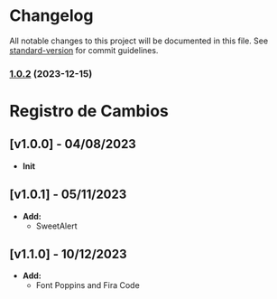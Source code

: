 # Changelog

All notable changes to this project will be documented in this file. See [standard-version](https://github.com/conventional-changelog/standard-version) for commit guidelines.

### [1.0.2](https://github.com/pirulug/admin-pirulug/compare/v1.1.0...v1.0.2) (2023-12-15)

# Registro de Cambios

## [v1.0.0] - 04/08/2023

- **Init**

## [v1.0.1] - 05/11/2023

- **Add:**
  - SweetAlert

## [v1.1.0] - 10/12/2023

- **Add:**
  - Font Poppins and Fira Code

